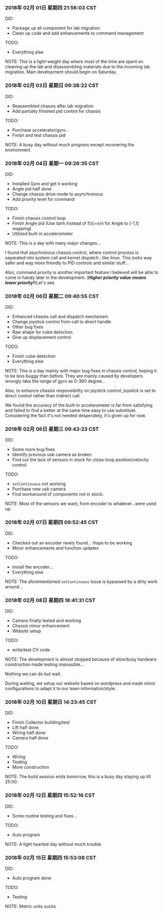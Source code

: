 ### 2018年 02月 01日 星期四 21:56:03 CST
DID:
- Package up all component for lab migration
- Clean up code and add enhancements to command management

TODO:
- Everything else

NOTE:
This is a light-weight day where most of the time are spent on cleaning up the lab and disassembling materials due to the incoming lab migration. Main development should begin on Saturday. 

### 2018年 02月 03日 星期日 09:38:22 CST
DID:
- Reassembled chassis after lab migration
- Add partially finished pid control for chassis

TODO:
- Purchase accelerator/gyro..
- Finish and test chassis pid

NOTE:
A busy day without much progress except recovering the environment. 

### 2018年 02月 04日 星期一 09:26:35 CST
DID:
- Installed Gyro and get it working
- Angle pid half done
- Change chassis drive mode to asynchronous
- Add priority level for command

TODO:
- Finish chassis control loop
- Finish Angle pid (Use tanh instead of f(x)=x/n for Angle to [-1,1] mapping)
- Utilized built-in accelerometer

NOTE:
This is a day with many major changes...

I found that asychronous chassis control, where control process is separated into system call and kernel dispatch...like linux. This looks way safer and way more friendly to PID controls and similar stuff... 

Also, command priority is another important feature I believed will be able to come in handy later in the development. (***Higher priority value means lower priority!***)Let's see. 
### 2018年 02月 06日 星期二 09:40:55 CST
DID: 
- Enhanced chassis call and dispatch mechanism
- Change joystick control from call to direct handle
- Other bug fixes
- Raw shape for cube detection
- Give up displacement control

TODO:
- Finish cube detection
- Everything else

NOTE:
This is a day mainly with major bug fixes in chassis control, hoping it to be less buggy than before. They are mainly caused by developers wrongly take the range of gyro as 0-360 degree...

Also, to enhance chassis responsibility on joystick control, joystick is set to direct control rather than indirect call. 

We found the accuracy of the built-in accelerometer is far from satisfying and failed to find a better at the same time easy to use substitute. Considering the fact it's not needed desperately, it's given up for now. 

### 2018年 02月 06日 星期三 09:43:23 CST
DID:
- Some more bug fixes
- Identify previous usb camera as broken
- Find out the lack of sensors in stock for close-loop position/velocity control

TODO:
- `setContinuous` not working
- Purchase new usb camera
- Find workaround of components not in stock. 

NOTE:
Most of the sensors we want, from encoder to whatever...were used up. 

### 2018年 02月 07日 星期四 09:52:45 CST
DID:
- Checked out an encoder newly found... Hope to be working
- Minor enhancements and function updates

TODO:
- Install the encoder...
- Everything else

NOTE:
The aforementioned `setContinuous` issue is bypassed by a dirty work around...

### 2018年 02月 08日 星期四 18:41:31 CST
DID:
- Camera finally tested and working
- Chassis minor enhancement
- Website setup

TODO:
- write/test CV code

NOTE:
The development is almost stopped because of slow/busy hardware construction made testing impossible...

Nothing we can do but wait. 

During waiting, we setup our website based on wordpress and made minor configurations to adapt it to our team information/style.

### 2018年 02月 10日 星期日 14:23:45 CST
DID:
- Finish Collector building/test
- Lift half done
- Wiring half done
- Camera half done

TODO:
- Wiring
- Testing
- More construction

NOTE:
The build session ends tomorrow, this is a busy day staying up till 25:00.

### 2018年 02月 12日 星期四 15:52:16 CST
DID:
- Some routine testing and fixes...

TODO:
- Auto program

NOTE:
A light hearted day without much trouble. 

### 2018年 02月 15日 星期四 15:53:08 CST
DID:
- Auto program done

TODO:
- Testing

NOTE:
Metric units sucks
